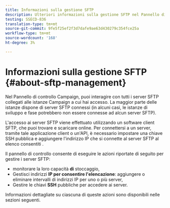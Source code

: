 ```yaml
---
title: Informazioni sulla gestione SFTP
description: Ulteriori informazioni sulla gestione SFTP nel Pannello di controllo Campaign
testing: SSECD-836
translation-type: tm+mt
source-git-commit: 9fe5f25ef2f3d7dafe9ae63d430279c354fce25a
workflow-type: tm+mt
source-wordcount: '168'
ht-degree: 3%

---
```



# Informazioni sulla gestione SFTP {#about-sftp-management}

Nel Pannello di controllo Campaign, puoi interagire con tutti i server SFTP collegati alle istanze Campaign a cui hai accesso. La maggior parte delle istanze dispone di server SFTP connessi (in alcuni casi, le istanze di sviluppo e fase potrebbero non essere connesse ad alcun server SFTP).

L&#39;accesso ai server SFTP viene effettuato utilizzando un software client SFTP, che puoi trovare e scaricare online. Per connettersi a un server, tramite tale applicazione client o un&#39;API, è necessario impostare una chiave SSH pubblica e aggiungere l&#39;indirizzo IP che si connette al server SFTP al elenco consentiti .

Il pannello di controllo consente di eseguire le azioni riportate di seguito per gestire i server SFTP:

* monitorare la loro capacità **di** stoccaggio,
* Gestisci indirizzi **IP per consentire l&#39;elencazione**: aggiungere o eliminare intervalli di indirizzi IP per uno o più server,
* Gestire le chiavi **SSH** pubbliche per accedere ai server.

Informazioni dettagliate su ciascuna di queste azioni sono disponibili nelle sezioni seguenti.
